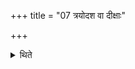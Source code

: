 +++
title = "07 त्रयोदश वा दीक्षाः"

+++

<details><summary>थिते</summary>

त्रयोदश वा दीक्षाः । तिस्र उपसदः । सप्तदशीं प्रसुतः ७
</details>
